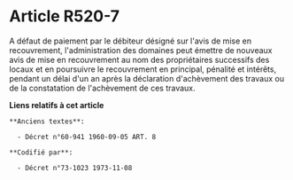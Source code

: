 # Article R520-7

A défaut de paiement par le débiteur désigné sur l'avis de mise en recouvrement, l'administration des domaines peut émettre
de nouveaux avis de mise en recouvrement au nom des propriétaires successifs des locaux et en poursuivre le recouvrement en
principal, pénalité et intérêts, pendant un délai d'un an après la déclaration d'achèvement des travaux ou de la constatation
de l'achèvement de ces travaux.

**Liens relatifs à cet article**

	**Anciens textes**:

	  - Décret n°60-941 1960-09-05 ART. 8

	**Codifié par**:

	  - Décret n°73-1023 1973-11-08
